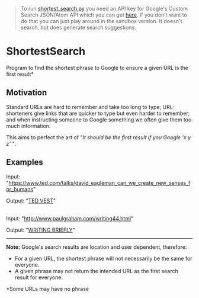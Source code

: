 > To run [shortest_search.py](https://github.com/OisinMoran/ShortestSearch/blob/master/shortest_search.py) you need an API key for Google's Custom Search JSON/Atom API which you can get [here](https://developers.google.com/custom-search/json-api/v1/overview). If you don't want to do that you can just play around in the sandbox version. It doesn't search, but does generate search suggestions.

# ShortestSearch
Program to find the shortest phrase to Google to ensure a given URL is the first result*

## Motivation
Standard URLs are hard to remember and take too long to type; URL-shorteners give links that are quicker to type but even harder to remember; and when instructing someone to Google something we often give them too much information.

This aims to perfect the art of *"It should be the first result if you Google 'x y z' "*.

## Examples
Input: "<https://www.ted.com/talks/david_eagleman_can_we_create_new_senses_for_humans>"

Output: "[TED VEST](https://www.google.com/search?q=ted+vest)"
<br><br>

Input: "<http://www.paulgraham.com/writing44.html>"

Output: "[WRITING BRIEFLY](https://www.google.com/search?q=writing+briefly)"

---

**Note:** Google's search results are location and user dependent, therefore:
* For a given URL, the shortest phrase will not necessarily be the same for everyone.
* A given phrase may not return the intended URL as the first search result for everyone.

*Some URLs may have no phrase
